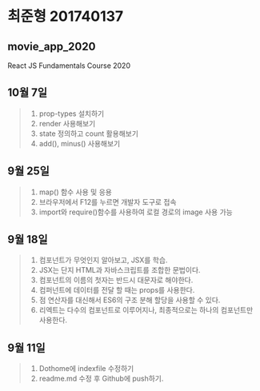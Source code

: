 # 최준형 201740137
## movie_app_2020
React JS Fundamentals Course 2020
## 10월 7일
>1. prop-types 설치하기
>2. render 사용해보기
>3. state 정의하고 count 활용해보기
>4. add(), minus() 사용해보기

## 9월 25일
>1. map() 함수 사용 및 응용
>2. 브라우저에서 F12를 누르면 개발자 도구로 접속
>3. import와 require()함수를 사용하여 로컬 경로의 image 사용 가능

## 9월 18일
>1. 컴포넌트가 무엇인지 알아보고, JSX를 학습.
>2. JSX는 단지 HTML과 자바스크립트를 조합한 문법이다.
>3. 컴포넌트의 이름의 첫자는 반드시 대문자로 해야한다.
>4. 컴퍼넌트에 데이터를 전달 할 때는 props를 사용한다.
>5. 점 연산자를 대신해서 ES6의 구조 분해 할당을 사용할 수 있다.
>6. 리엑트는 다수의 컴포넌트로 이루어지나, 최종적으로는 하나의 컴포넌트만 사용한다.

## 9월 11일
>1. Dothome에 indexfile 수정하기
>2. readme.md 수정 후 Github에 push하기.

